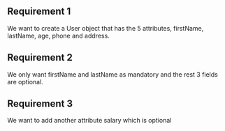## Requirement 1

We want to create a User object that has the 5 attributes, firstName, lastName, age, phone and address.

## Requirement 2

We only want firstName and lastName as mandatory and the rest 3 fields are optional.

## Requirement 3

We want to add another attribute salary which is optional